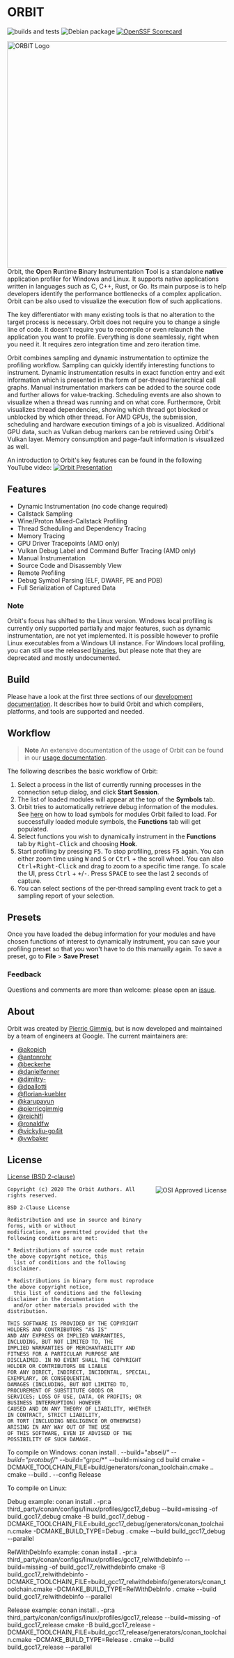 # ORBIT
![builds and tests](https://github.com/google/orbit/actions/workflows/build-and-test.yml/badge.svg?branch=main)
![Debian package](https://github.com/google/orbit/actions/workflows/release.yml/badge.svg?branch=main)
[![OpenSSF Scorecard](https://api.securityscorecards.dev/projects/github.com/google/orbit/badge)](https://api.securityscorecards.dev/projects/github.com/google/orbit)

<img alt="ORBIT Logo" src="contrib/logos/orbit_logo_simple.png" align="right" width="520" >

Orbit, the **O**pen **R**untime **B**inary **I**nstrumentation **T**ool is a
standalone **native** application profiler for Windows and Linux. It supports
native applications written in languages such as C, C++, Rust, or Go. Its main
purpose is to help developers identify the performance bottlenecks of a complex
application. Orbit can be also used to visualize the execution flow of such
applications.

The key differentiator with many existing tools is that no alteration to the
target process is necessary. Orbit does not require you to change a single line
of code. It doesn't require you to recompile or even relaunch the application
you want to profile. Everything is done seamlessly, right when you need it. It
requires zero integration time and zero iteration time.

Orbit combines sampling and dynamic instrumentation to optimize the profiling
workflow. Sampling can quickly identify interesting functions to instrument.
Dynamic instrumentation results in exact function entry and exit information
which is presented in the form of per-thread hierarchical call graphs.
Manual instrumentation markers can be added to the source code and further
allows for value-tracking. Scheduling events are also shown to visualize when a
thread was running and on what core. Furthermore, Orbit visualizes thread
dependencies, showing which thread got blocked or unblocked by which other
thread. For AMD GPUs, the submission, scheduling and hardware execution timings
of a job is visualized. Additional GPU data, such as Vulkan debug markers can be
retrieved using Orbit's Vulkan layer. Memory consumption and page-fault
information is visualized as well.

An introduction to Orbit's key features can be found in the following YouTube
video:
[![Orbit Presentation][orbit_youtube_presentation]](https://www.youtube.com/watch?v=8V-EPBPGZPs)

## Features

- Dynamic Instrumentation (no code change required)
- Callstack Sampling
- Wine/Proton Mixed-Callstack Profiling
- Thread Scheduling and Dependency Tracing
- Memory Tracing
- GPU Driver Tracepoints (AMD only)
- Vulkan Debug Label and Command Buffer Tracing (AMD only)
- Manual Instrumentation
- Source Code and Disassembly View
- Remote Profiling
- Debug Symbol Parsing (ELF, DWARF, PE and PDB)
- Full Serialization of Captured Data

### Note

Orbit's focus has shifted to the Linux version. Windows local profiling is
currently only supported partially and major features, such as dynamic
instrumentation, are not yet implemented. It is possible however to profile
Linux executables from a Windows UI instance. For Windows local profiling,
you can still use the released
[binaries](https://github.com/google/orbit/releases), but please note that
they are deprecated and mostly undocumented.

## Build

Please have a look at the first three sections of our
[development documentation](DEVELOPMENT.md). It describes how to build Orbit and
which compilers, platforms, and tools are supported and needed.

## Workflow

> **Note** An extensive documentation of the usage of Orbit can be found in our
> [usage documentation](documentation/DOCUMENTATION.md).

The following describes the basic workflow of Orbit:
1. Select a process in the list of currently running processes in the connection
   setup dialog, and click **Start Session**.
2. The list of loaded modules will appear at the top of the **Symbols** tab.
3. Orbit tries to automatically retrieve debug information of the modules.
   See [here](documentation/DOCUMENTATION.md#load-symbols) on how to load
   symbols for modules Orbit failed to load. For successfully loaded module
   symbols, the **Functions** tab will get populated.
4. Select functions you wish to dynamically instrument in the **Functions** tab
   by <kbd>Right-Click</kbd> and choosing **Hook**.
5. Start profiling by pressing <kbd>F5</kbd>. To stop profiling, press
   <kbd>F5</kbd> again. You can either zoom time using <kbd>W</kbd> and
   <kbd>S</kbd> or <kbd>Ctrl</kbd> + the scroll wheel. You can also
   <kbd>Ctrl</kbd>+<kbd>Right-Click</kbd> and drag to zoom to a specific time
   range. To scale the UI, press <kbd>Ctrl</kbd> + <kbd>+</kbd>/<kbd>-</kbd>.
   Press <kbd>SPACE</kbd> to see the last 2 seconds of capture.
6. You can select sections of the per-thread sampling event track to get a
   sampling report of your selection.

## Presets

Once you have loaded the debug information for your modules and have chosen
functions of interest to dynamically instrument, you can save your profiling
preset so that you won't have to do this manually again. To save a preset, go to
**File** > **Save Preset**

### Feedback

Questions and comments are more than welcome: please open an
[issue](https://github.com/google/orbit/issues/new).

## About

Orbit was created by [Pierric Gimmig](https://www.linkedin.com/in/pgimmig/), but
is now developed and maintained by a team of engineers at Google. The current
maintainers are:
* [@akopich](https://github.com/akopich)
* [@antonrohr](https://github.com/antonrohr)
* [@beckerhe](https://github.com/beckerhe)
* [@danielfenner](https://github.com/danielfenner)
* [@dimitry-](https://github.com/dimitry-)
* [@dpallotti](https://github.com/dpallotti)
* [@florian-kuebler](https://github.com/florian-kuebler)
* [@karupayun](https://github.com/karupayun)
* [@pierricgimmig](https://github.com/pierricgimmig)
* [@reichlfl](https://github.com/reichlfl)
* [@ronaldfw](https://github.com/ronaldfw)
* [@vickyliu-go4it](https://github.com/vickyliu-go4it)
* [@vwbaker](https://github.com/vwbaker)

## License

[License (BSD 2-clause)](./LICENSE)

<a href="http://opensource.org/licenses/BSD-2-Clause" target="_blank">
<img style="float: right" src="http://opensource.org/trademarks/opensource/OSI-Approved-License-100x137.png" alt="OSI Approved License">
</a>

```text
Copyright (c) 2020 The Orbit Authors. All rights reserved.

BSD 2-Clause License

Redistribution and use in source and binary forms, with or without
modification, are permitted provided that the following conditions are met:

* Redistributions of source code must retain the above copyright notice, this
  list of conditions and the following disclaimer.

* Redistributions in binary form must reproduce the above copyright notice,
  this list of conditions and the following disclaimer in the documentation
  and/or other materials provided with the distribution.

THIS SOFTWARE IS PROVIDED BY THE COPYRIGHT HOLDERS AND CONTRIBUTORS "AS IS"
AND ANY EXPRESS OR IMPLIED WARRANTIES, INCLUDING, BUT NOT LIMITED TO, THE
IMPLIED WARRANTIES OF MERCHANTABILITY AND FITNESS FOR A PARTICULAR PURPOSE ARE
DISCLAIMED. IN NO EVENT SHALL THE COPYRIGHT HOLDER OR CONTRIBUTORS BE LIABLE
FOR ANY DIRECT, INDIRECT, INCIDENTAL, SPECIAL, EXEMPLARY, OR CONSEQUENTIAL
DAMAGES (INCLUDING, BUT NOT LIMITED TO, PROCUREMENT OF SUBSTITUTE GOODS OR
SERVICES; LOSS OF USE, DATA, OR PROFITS; OR BUSINESS INTERRUPTION) HOWEVER
CAUSED AND ON ANY THEORY OF LIABILITY, WHETHER IN CONTRACT, STRICT LIABILITY,
OR TORT (INCLUDING NEGLIGENCE OR OTHERWISE) ARISING IN ANY WAY OUT OF THE USE
OF THIS SOFTWARE, EVEN IF ADVISED OF THE POSSIBILITY OF SUCH DAMAGE.
```


[orbit_youtube_presentation]: contrib/logos/orbit_presentation_youtube.png


To compile on Windows:
conan install . --build="abseil/*" --build="protobuf/*" --build="grpc/*" --build=missing
cd build
cmake -DCMAKE_TOOLCHAIN_FILE=build/generators/conan_toolchain.cmake ..
cmake --build . --config Release


To compile on Linux:

Debug example:
conan install . -pr:a third_party/conan/configs/linux/profiles/gcc17_debug --build=missing -of build_gcc17_debug
cmake -B build_gcc17_debug -DCMAKE_TOOLCHAIN_FILE=build_gcc17_debug/generators/conan_toolchain.cmake -DCMAKE_BUILD_TYPE=Debug .
cmake --build build_gcc17_debug --parallel

RelWithDebInfo example:
conan install . -pr:a third_party/conan/configs/linux/profiles/gcc17_relwithdebinfo --build=missing -of build_gcc17_relwithdebinfo
cmake -B build_gcc17_relwithdebinfo -DCMAKE_TOOLCHAIN_FILE=build_gcc17_relwithdebinfo/generators/conan_toolchain.cmake -DCMAKE_BUILD_TYPE=RelWithDebInfo .
cmake --build build_gcc17_relwithdebinfo --parallel

Release example:
conan install . -pr:a third_party/conan/configs/linux/profiles/gcc17_release --build=missing -of build_gcc17_release
cmake -B build_gcc17_release -DCMAKE_TOOLCHAIN_FILE=build_gcc17_release/generators/conan_toolchain.cmake -DCMAKE_BUILD_TYPE=Release .
cmake --build build_gcc17_release --parallel
